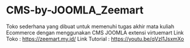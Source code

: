 # CMS-by-JOOMLA_Zeemart
Toko sederhana yang dibuat untuk memenuhi tugas akhir mata kuliah Ecommerce dengan menggunakan CMS JOOMLA extensi virtuemart
Link Toko : https://zeemart.my.id/
Link Tutorial : https://youtu.be/qVzI1JsxmXo

